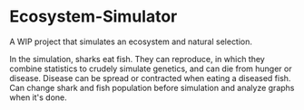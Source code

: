 # Ecosystem-Simulator
A WIP project that simulates an ecosystem and natural selection.

 In the simulation, sharks eat fish. 
 They can reproduce, in which they combine statistics to crudely simulate genetics, and can die from hunger or disease. 
 Disease can be spread or contracted when eating a diseased fish.
 Can change shark and fish population before simulation and analyze graphs when it's done.

